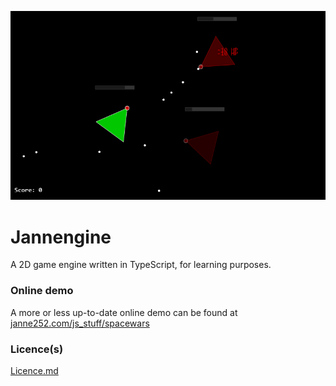 ![](https://raw.githubusercontent.com/Janne252/jannengine/master/image/preview_01.png)

# Jannengine
A 2D game engine written in TypeScript, for learning purposes.

### Online demo ###
A more or less up-to-date online demo can be found at [janne252.com/js_stuff/spacewars](https://janne252.com/js_stuff/spacewars/index.html)
### Licence(s) ##
[Licence.md](https://github.com/Janne252/jannengine/blob/master/LICENCE.md)